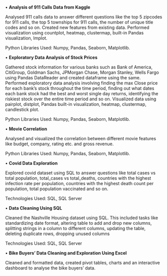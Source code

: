 •	**Analysis of 911 Calls Data from Kaggle**

Analysed 911 calls data to answer different questions like the top 5 zipcodes for 911 calls, the top 5 townships for 911 calls, the number of unique title codes and so on. Created new features from existing data. Performed visualization using countplot, heatmap, clustermap, built-in Pandas visualization, lmplot.

Python Libraries Used: Numpy, Pandas, Seaborn, Matplotlib.

•	**Exploratory Data Analysis of Stock Prices**

Gathered stock information for various banks such as Bank of America, CitiGroup, Goldman Sachs, JPMorgan Chase, Morgan Stanley, Wells Fargo using Pandas DataReader and created dataframe using the same. Performed exploratory data analysis involving finding the max Close price for each bank’s stock throughout the time period, finding out what dates each bank stock had the best and worst single day returns, identifying the riskiest stock over the entire time period and so on. Visualized data using pairplot, distplot, Pandas built-in visualization, heatmap, clustermap, candlestick plot.

Python Libraries Used: Numpy, Pandas, Seaborn, Matplotlib.

• **Movie Correlation**

Analysed and visualized the correlation between different movie features like budget, company, rating etc. and gross revenue.

Python Libraries Used: Numpy, Pandas, Seaborn, Matplotlib.

•	**Covid Data Exploration**

Explored covid dataset using SQL to answer questions like total cases vs total population, total_cases vs total_deaths, countries with the highest infection rate per population, countries with the highest death count per population, total population vaccinated and so on.

Technologies Used: SQL, SQL Server

•	**Data Cleaning Using SQL**

Cleaned the Nashville Housing dataset using SQL. This included tasks like standardizing date format, altering table to add and drop new columns, splitting strings in a column to different columns, updating the table, deleting duplicate rows, dropping unused columns

Technologies Used: SQL, SQL Server

•	**Bike Buyers’ Data Cleaning and Exploration Using Excel**

Cleaned and formatted data, created pivot tables, charts and an interactive dashboard to analyse the bike buyers’ data.
